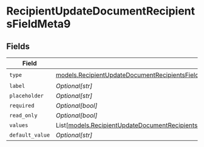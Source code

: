 # RecipientUpdateDocumentRecipientsFieldMeta9


## Fields

| Field                                                                                                                                                                                                                                                                    | Type                                                                                                                                                                                                                                                                     | Required                                                                                                                                                                                                                                                                 | Description                                                                                                                                                                                                                                                              |
| ------------------------------------------------------------------------------------------------------------------------------------------------------------------------------------------------------------------------------------------------------------------------ | ------------------------------------------------------------------------------------------------------------------------------------------------------------------------------------------------------------------------------------------------------------------------ | ------------------------------------------------------------------------------------------------------------------------------------------------------------------------------------------------------------------------------------------------------------------------ | ------------------------------------------------------------------------------------------------------------------------------------------------------------------------------------------------------------------------------------------------------------------------ |
| `type`                                                                                                                                                                                                                                                                   | [models.RecipientUpdateDocumentRecipientsFieldMetaDocumentsRecipientsResponse200ApplicationJSONResponseBodyRecipientsFields9Type](../models/recipientupdatedocumentrecipientsfieldmetadocumentsrecipientsresponse200applicationjsonresponsebodyrecipientsfields9type.md) | :heavy_check_mark:                                                                                                                                                                                                                                                       | N/A                                                                                                                                                                                                                                                                      |
| `label`                                                                                                                                                                                                                                                                  | *Optional[str]*                                                                                                                                                                                                                                                          | :heavy_minus_sign:                                                                                                                                                                                                                                                       | N/A                                                                                                                                                                                                                                                                      |
| `placeholder`                                                                                                                                                                                                                                                            | *Optional[str]*                                                                                                                                                                                                                                                          | :heavy_minus_sign:                                                                                                                                                                                                                                                       | N/A                                                                                                                                                                                                                                                                      |
| `required`                                                                                                                                                                                                                                                               | *Optional[bool]*                                                                                                                                                                                                                                                         | :heavy_minus_sign:                                                                                                                                                                                                                                                       | N/A                                                                                                                                                                                                                                                                      |
| `read_only`                                                                                                                                                                                                                                                              | *Optional[bool]*                                                                                                                                                                                                                                                         | :heavy_minus_sign:                                                                                                                                                                                                                                                       | N/A                                                                                                                                                                                                                                                                      |
| `values`                                                                                                                                                                                                                                                                 | List[[models.RecipientUpdateDocumentRecipientsFieldMetaDocumentsRecipientsResponseValues](../models/recipientupdatedocumentrecipientsfieldmetadocumentsrecipientsresponsevalues.md)]                                                                                     | :heavy_minus_sign:                                                                                                                                                                                                                                                       | N/A                                                                                                                                                                                                                                                                      |
| `default_value`                                                                                                                                                                                                                                                          | *Optional[str]*                                                                                                                                                                                                                                                          | :heavy_minus_sign:                                                                                                                                                                                                                                                       | N/A                                                                                                                                                                                                                                                                      |